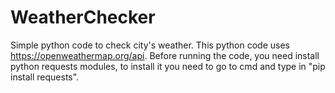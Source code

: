 # WeatherChecker
Simple python code to check city's weather.
This python code uses https://openweathermap.org/api.
Before running the code, you need install python requests modules, to install it you need to go to cmd and type in "pip install requests".
